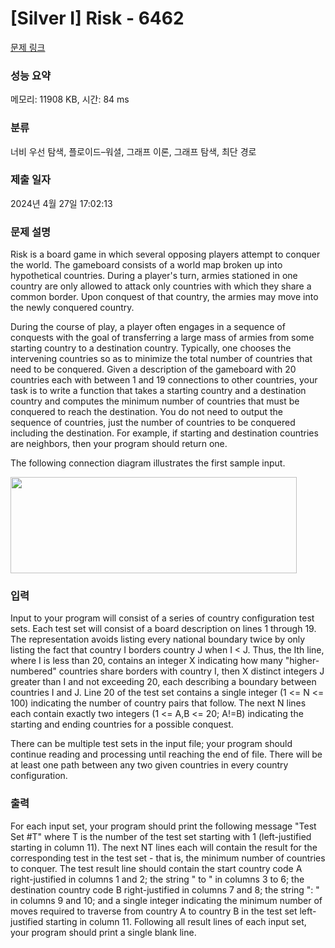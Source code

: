 # [Silver I] Risk - 6462 

[문제 링크](https://www.acmicpc.net/problem/6462) 

### 성능 요약

메모리: 11908 KB, 시간: 84 ms

### 분류

너비 우선 탐색, 플로이드–워셜, 그래프 이론, 그래프 탐색, 최단 경로

### 제출 일자

2024년 4월 27일 17:02:13

### 문제 설명

<p>Risk is a board game in which several opposing players attempt to conquer the world. The gameboard consists of a world map broken up into hypothetical countries. During a player's turn, armies stationed in one country are only allowed to attack only countries with which they share a common border. Upon conquest of that country, the armies may move into the newly conquered country.</p>

<p>During the course of play, a player often engages in a sequence of conquests with the goal of transferring a large mass of armies from some starting country to a destination country. Typically, one chooses the intervening countries so as to minimize the total number of countries that need to be conquered. Given a description of the gameboard with 20 countries each with between 1 and 19 connections to other countries, your task is to write a function that takes a starting country and a destination country and computes the minimum number of countries that must be conquered to reach the destination. You do not need to output the sequence of countries, just the number of countries to be conquered including the destination. For example, if starting and destination countries are neighbors, then your program should return one.</p>

<p>The following connection diagram illustrates the first sample input.</p>

<p><img alt="" src="https://www.acmicpc.net/upload/images2/riskmap.gif" style="height:154px; width:458px"></p>

### 입력 

 <p>Input to your program will consist of a series of country configuration test sets. Each test set will consist of a board description on lines 1 through 19. The representation avoids listing every national boundary twice by only listing the fact that country I borders country J when I < J. Thus, the Ith line, where I is less than 20, contains an integer X indicating how many "higher-numbered" countries share borders with country I, then X distinct integers J greater than I and not exceeding 20, each describing a boundary between countries I and J. Line 20 of the test set contains a single integer (1 <= N <= 100) indicating the number of country pairs that follow. The next N lines each contain exactly two integers (1 <= A,B <= 20; A!=B) indicating the starting and ending countries for a possible conquest.</p>

<p>There can be multiple test sets in the input file; your program should continue reading and processing until reaching the end of file. There will be at least one path between any two given countries in every country configuration.</p>

### 출력 

 <p>For each input set, your program should print the following message "Test Set #T" where T is the number of the test set starting with 1 (left-justified starting in column 11). The next NT lines each will contain the result for the corresponding test in the test set - that is, the minimum number of countries to conquer. The test result line should contain the start country code A right-justified in columns 1 and 2; the string " to " in columns 3 to 6; the destination country code B right-justified in columns 7 and 8; the string ": " in columns 9 and 10; and a single integer indicating the minimum number of moves required to traverse from country A to country B in the test set left-justified starting in column 11. Following all result lines of each input set, your program should print a single blank line.</p>


